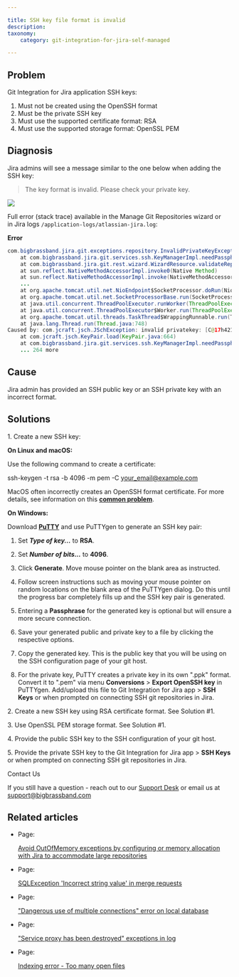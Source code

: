 ```yaml
---

title: SSH key file format is invalid
description:
taxonomy:
    category: git-integration-for-jira-self-managed

---
```

## Problem

Git Integration for Jira application SSH keys:

1.  Must not be created using the OpenSSH format
2.  Must be the private SSH key
3.  Must use the supported certificate format: RSA
4.  Must use the supported storage format: OpenSSL PEM

## Diagnosis

Jira admins will see a message similar to the one below when adding the SSH key:


> The key format is invalid. Please check your private key.

![](https://bigbrassband.atlassian.net/wiki/download/attachments/140574747/private-key.png?version=1&modificationDate=1560776913176&cacheVersion=1&api=v2&height=400)

Full error (stack trace) available in the Manage Git Repositories wizard or in Jira logs `/application-logs/atlassian-jira.log`:

**Error**

```java
com.bigbrassband.jira.git.exceptions.repository.InvalidPrivateKeyException: Private SSH key is invalid or empty
	at com.bigbrassband.jira.git.services.ssh.KeyManagerImpl.needPassphrase(KeyManagerImpl.java:103)
	at com.bigbrassband.jira.git.rest.wizard.WizardResource.validateRepoOrigin(WizardResource.java:104)
	at sun.reflect.NativeMethodAccessorImpl.invoke0(Native Method)
	at sun.reflect.NativeMethodAccessorImpl.invoke(NativeMethodAccessorImpl.java:62)
	...
	at org.apache.tomcat.util.net.NioEndpoint$SocketProcessor.doRun(NioEndpoint.java:1498)
	at org.apache.tomcat.util.net.SocketProcessorBase.run(SocketProcessorBase.java:49)
	at java.util.concurrent.ThreadPoolExecutor.runWorker(ThreadPoolExecutor.java:1149)
	at java.util.concurrent.ThreadPoolExecutor$Worker.run(ThreadPoolExecutor.java:624)
	at org.apache.tomcat.util.threads.TaskThread$WrappingRunnable.run(TaskThread.java:61)
	at java.lang.Thread.run(Thread.java:748)
Caused by: com.jcraft.jsch.JSchException: invalid privatekey: [C@17h421rm
	at com.jcraft.jsch.KeyPair.load(KeyPair.java:664)
	at com.bigbrassband.jira.git.services.ssh.KeyManagerImpl.needPassphrase(KeyManagerImpl.java:99)
	... 264 more
```



## Cause

Jira admin has provided an SSH public key or an SSH private key with an incorrect format.

## Solutions

1\. Create a new SSH key:

**On Linux and macOS:**

Use the following command to create a certificate:

ssh-keygen \-t rsa \-b 4096 \-m pem \-C [your\_email@example.com](mailto:your_email@example.com)



MacOS often incorrectly creates an OpenSSH format certificate. For more details, see information on this **[common problem](https://serverfault.com/questions/939909/ssh-keygen-does-not-create-rsa-private-key "Opens in new tab/window.")**.

**On Windows:**

Download **[PuTTY](https://www.putty.org)** and use PuTTYgen to generate an SSH key pair:

1.  Set _**Type of key...**_ to **RSA**.

2.  Set **_Number of bits..._** to **4096**.

3.  Click **Generate**. Move mouse pointer on the blank area as instructed.

4.  Follow screen instructions such as moving your mouse pointer on random locations on the blank area of the PuTTYgen dialog. Do this until the progress bar completely fills up and the SSH key pair is generated.

5.  Entering a **Passphrase** for the generated key is optional but will ensure a more secure connection.

6.  Save your generated public and private key to a file by clicking the respective options.

7.  Copy the generated key. This is the public key that you will be using on the SSH configuration page of your git host.

8.  For the private key, PuTTY creates a private key in its own ".ppk" format. Convert it to ".pem" via menu **Conversions** > **Export OpenSSH key** in PuTTYgen. Add/upload this file to Git Integration for Jira app > **SSH Keys** or when prompted on connecting SSH git repositories in Jira.


2\. Create a new SSH key using RSA certificate format. See Solution #1.

3\. Use OpenSSL PEM storage format. See Solution #1.

4\. Provide the public SSH key to the SSH configuration of your git host.

5\. Provide the private SSH key to the Git Integration for Jira app > **SSH Keys** or when prompted on connecting SSH git repositories in Jira.



Contact Us

If you still have a question - reach out to our [Support Desk](https://bigbrassband.atlassian.net/servicedesk/customer/portals) or email us at [support@bigbrassband.com](mailto:support@bigbrassband.com)



## Related articles

*   Page:

    [Avoid OutOfMemory exceptions by configuring or memory allocation with Jira to accommodate large repositories](/wiki/spaces/GIJDC/pages/873332786/Avoid+OutOfMemory+exceptions+by+configuring+or+memory+allocation+with+Jira+to+accommodate+large+repositories)

*   Page:

    [SQLException 'Incorrect string value' in merge requests](/wiki/spaces/GIJDC/pages/843448333/SQLException+%27Incorrect+string+value%27+in+merge+requests)

*   Page:

    ["Dangerous use of multiple connections" error on local database](/wiki/spaces/GIJDC/pages/821919745)

*   Page:

    ["Service proxy has been destroyed" exceptions in log](/wiki/spaces/GIJDC/pages/458883074)

*   Page:

    [Indexing error - Too many open files](/wiki/spaces/GIJDC/pages/318013497/Indexing+error+-+Too+many+open+files)